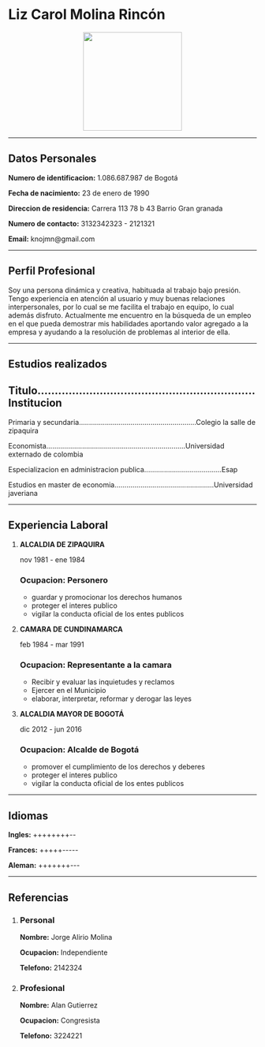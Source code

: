 
<h1>Liz Carol Molina Rincón</h1>
<center>
        <img width="200" src="https://encrypted-tbn0.gstatic.com/images?q=tbn:ANd9GcSAJU_EuQ4RdOpBAR3UDmDgzUO8UMJH052LuQ&usqp=CAU.jpg" alt=""> 
        </center>  

<hr>

<h2>Datos Personales</h2>

<p><strong> Numero de identificacion:</strong> 1.086.687.987 de Bogotá</p>
<p><strong> Fecha de nacimiento:</strong> 23 de enero de 1990</p>
<p><strong> Direccion de residencia:</strong> Carrera 113 78 b 43 Barrio Gran granada</p>
<p><strong> Numero de contacto:</strong> 3132342323 - 2121321</p>
<p><strong> Email:</strong> knojmn@gmail.com</p>

<hr>

<h2>Perfil Profesional</h2>

<p>Soy una persona dinámica y creativa, habituada al trabajo bajo presión. Tengo experiencia en atención al usuario y muy buenas relaciones interpersonales, por lo cual se me facilita el trabajo en equipo, lo cual además disfruto. Actualmente me encuentro en la búsqueda de un empleo en el que pueda demostrar mis habilidades aportando valor agregado a la empresa y ayudando a la resolución de problemas al interior de ella.</p>

<hr>

<h2>Estudios realizados</h2>

<h2>Titulo...............................................................Institucion</h2>

<p>Primaria y secundaria...........................................................Colegio la salle de zipaquira</p>
<p>Economista......................................................................Universidad externado de colombia</p>
<p>Especializacion en administracion publica.......................................Esap</p>
<p>Estudios en master de economia..................................................Universidad javeriana</p>

<hr>

<h2>Experiencia Laboral</h2>

<ol>
<li><strong>ALCALDIA DE ZIPAQUIRA</strong></li>
<p>nov 1981 - ene 1984</p>   

<h3>Ocupacion: Personero</h3>
<ul>
<li>guardar y promocionar los derechos humanos</li>
<li>proteger el interes publico</li>
<li>vigilar la conducta oficial de los entes publicos</li>
</ul>

<P><li><strong>CAMARA DE CUNDINAMARCA</strong></li></P>
<p>feb 1984 - mar 1991</p>   
    
<h3>Ocupacion: Representante a la camara</h3>
<ul>
<li>Recibir y evaluar las inquietudes y reclamos</li>
<li>Ejercer en el Municipio</li>
<li>elaborar, interpretar, reformar y derogar las leyes</li>
</ul>
    
<P><li><strong>ALCALDIA MAYOR DE BOGOTÁ</strong></li></P>
<p>dic 2012 - jun 2016</p>   

<h3>Ocupacion: Alcalde de Bogotá</h3>
<ul>
<li>promover el cumplimiento de los derechos y deberes</li>
<li>proteger el interes publico</li>
<li>vigilar la conducta oficial de los entes publicos</li>
</ul></ol>

<HR></HR>

<h2>Idiomas</h2>

<p><strong> Ingles:</strong>              ++++++++--</p>
<p><strong> Frances:</strong>             +++++-----</p>
<p><strong> Aleman:</strong>              +++++++---</p>

<hr>

<h2>Referencias</h2>

<ol><li><h3>Personal</h3></li>

<p><strong>Nombre:</strong> Jorge Alirio Molina</p>
<p><strong>Ocupacion:</strong> Independiente</p>
<p><strong>Telefono:</strong> 2142324</p>

<li><h3>Profesional</h3></li>

<p><strong>Nombre:</strong> Alan Gutierrez</p>
<p><strong>Ocupacion:</strong> Congresista</p>
<p><strong>Telefono:</strong> 3224221</p></ol>
      
</body>
</html>
